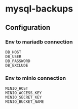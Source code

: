 # mysql-backups

## Configuration

### Env to mariadb connection
````
DB_HOST
DB_USER
DB_PASSWORD
DB_EXCLUDE
````

### Env to minio connection
````
MINIO_HOST
MINIO_ACCESS_KEY
MINIO_SECRET_KEY
MINIO_BUCKET_NAME
````